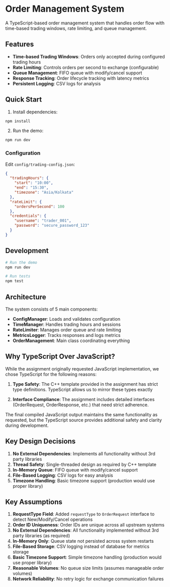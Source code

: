 # Order Management System

A TypeScript-based order management system that handles order flow with time-based trading windows, rate limiting, and queue management.

## Features

- **Time-based Trading Windows**: Orders only accepted during configured trading hours
- **Rate Limiting**: Controls orders per second to exchange (configurable)
- **Queue Management**: FIFO queue with modify/cancel support
- **Response Tracking**: Order lifecycle tracking with latency metrics
- **Persistent Logging**: CSV logs for analysis

## Quick Start

1. Install dependencies:

```bash
npm install
```

2. Run the demo:

```bash
npm run dev
```

### Configuration

Edit `config/trading-config.json`:

```json
{
  "tradingHours": {
    "start": "10:00",
    "end": "15:30",
    "timezone": "Asia/Kolkata"
  },
  "rateLimit": {
    "ordersPerSecond": 100
  },
  "credentials": {
    "username": "trader_001",
    "password": "secure_password_123"
  }
}
```

## Development

```bash
# Run the demo
npm run dev

# Run tests
npm test
```

## Architecture

The system consists of 5 main components:

- **ConfigManager**: Loads and validates configuration
- **TimeManager**: Handles trading hours and sessions
- **RateLimiter**: Manages order queue and rate limiting
- **MetricsLogger**: Tracks responses and logs metrics
- **OrderManagement**: Main class coordinating everything

## Why TypeScript Over JavaScript?

While the assignment originally requested JavaScript implementation, we chose TypeScript for the following reasons:

1. **Type Safety**: The C++ template provided in the assignment has strict type definitions. TypeScript allows us to mirror these types exactly

2. **Interface Compliance**: The assignment includes detailed interfaces (OrderRequest, OrderResponse, etc.) that need strict adherence.

The final compiled JavaScript output maintains the same functionality as requested, but the TypeScript source provides additional safety and clarity during development.

## Key Design Decisions

1. **No External Dependencies**: Implements all functionality without 3rd party libraries
2. **Thread Safety**: Single-threaded design as required by C++ template
3. **In-Memory Queue**: FIFO queue with modify/cancel support
4. **File-Based Logging**: CSV logs for easy analysis
5. **Timezone Handling**: Basic timezone support (production would use proper library)

## Key Assumptions

1. **RequestType Field**: Added `requestType` to `OrderRequest` interface to detect New/Modify/Cancel operations
2. **Order ID Uniqueness**: Order IDs are unique across all upstream systems
3. **No External Dependencies**: All functionality implemented without 3rd party libraries (as required)
4. **In-Memory Only**: Queue state not persisted across system restarts
5. **File-Based Storage**: CSV logging instead of database for metrics storage
6. **Basic Timezone Support**: Simple timezone handling (production would use proper library)
7. **Reasonable Volumes**: No queue size limits (assumes manageable order volumes)
8. **Network Reliability**: No retry logic for exchange communication failures
